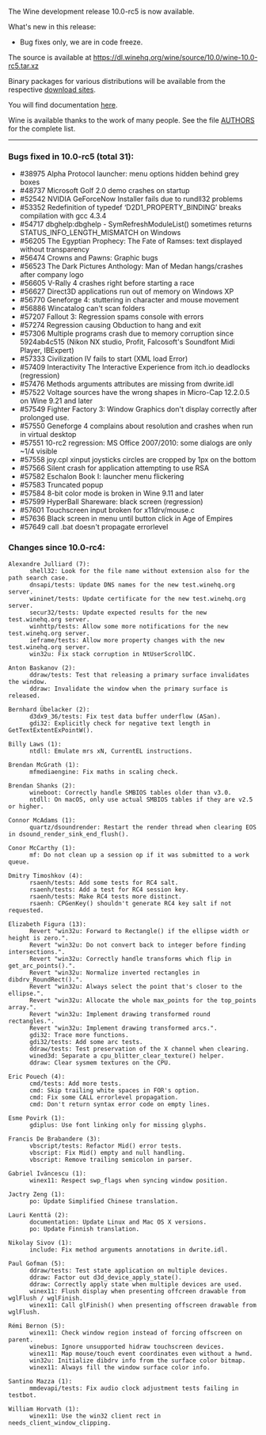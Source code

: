 The Wine development release 10.0-rc5 is now available.

What's new in this release:
  - Bug fixes only, we are in code freeze.

The source is available at <https://dl.winehq.org/wine/source/10.0/wine-10.0-rc5.tar.xz>

Binary packages for various distributions will be available
from the respective [download sites][1].

You will find documentation [here][2].

Wine is available thanks to the work of many people.
See the file [AUTHORS][3] for the complete list.

[1]: https://gitlab.winehq.org/wine/wine/-/wikis/Download
[2]: https://gitlab.winehq.org/wine/wine/-/wikis/Documentation
[3]: https://gitlab.winehq.org/wine/wine/-/raw/wine-10.0-rc5/AUTHORS

----------------------------------------------------------------

### Bugs fixed in 10.0-rc5 (total 31):

 - #38975  Alpha Protocol launcher: menu options hidden behind grey boxes
 - #48737  Microsoft Golf 2.0 demo crashes on startup
 - #52542  NVIDIA GeForceNow Installer fails due to rundll32 problems
 - #53352  Redefinition of typedef ‘D2D1_PROPERTY_BINDING’ breaks compilation with gcc 4.3.4
 - #54717  dbghelp:dbghelp - SymRefreshModuleList() sometimes returns STATUS_INFO_LENGTH_MISMATCH on Windows
 - #56205  The Egyptian Prophecy: The Fate of Ramses: text displayed without transparency
 - #56474  Crowns and Pawns: Graphic bugs
 - #56523  The Dark Pictures Anthology: Man of Medan hangs/crashes after company logo
 - #56605  V-Rally 4 crashes right before starting a race
 - #56627  Direct3D applications run out of memory on Windows XP
 - #56770  Geneforge 4: stuttering in character and mouse movement
 - #56886  Wincatalog can't scan folders
 - #57207  Fallout 3: Regression spams console with errors
 - #57274  Regression causing Obduction to hang and exit
 - #57306  Multiple programs crash due to memory corruption since 5924ab4c515 (Nikon NX studio, Profit, Falcosoft's Soundfont Midi Player, IBExpert)
 - #57333  Civilization IV fails to start (XML load Error)
 - #57409  Interactivity The Interactive Experience from itch.io deadlocks (regression)
 - #57476  Methods arguments attributes are missing from dwrite.idl
 - #57522  Voltage sources have the wrong shapes in Micro-Cap 12.2.0.5 on Wine 9.21 and later
 - #57549  Fighter Factory 3: Window Graphics don't display correctly after prolonged use.
 - #57550  Geneforge 4 complains about resolution and crashes when run in virtual desktop
 - #57551  10-rc2 regression: MS Office 2007/2010: some dialogs are only ~1/4 visible
 - #57558  joy.cpl xinput joysticks circles are cropped by 1px on the bottom
 - #57566  Silent crash for application attempting to use RSA
 - #57582  Eschalon Book I: launcher menu flickering
 - #57583  Truncated popup
 - #57584  8-bit color mode is broken in Wine 9.11 and later
 - #57599  HyperBall Shareware: black screen (regression)
 - #57601  Touchscreen input broken for x11drv/mouse.c
 - #57636  Black screen in menu until button click in Age of Empires
 - #57649  call .bat doesn't propagate errorlevel

### Changes since 10.0-rc4:
```
Alexandre Julliard (7):
      shell32: Look for the file name without extension also for the path search case.
      dnsapi/tests: Update DNS names for the new test.winehq.org server.
      wininet/tests: Update certificate for the new test.winehq.org server.
      secur32/tests: Update expected results for the new test.winehq.org server.
      winhttp/tests: Allow some more notifications for the new test.winehq.org server.
      ieframe/tests: Allow more property changes with the new test.winehq.org server.
      win32u: Fix stack corruption in NtUserScrollDC.

Anton Baskanov (2):
      ddraw/tests: Test that releasing a primary surface invalidates the window.
      ddraw: Invalidate the window when the primary surface is released.

Bernhard Übelacker (2):
      d3dx9_36/tests: Fix test data buffer underflow (ASan).
      gdi32: Explicitly check for negative text length in GetTextExtentExPointW().

Billy Laws (1):
      ntdll: Emulate mrs xN, CurrentEL instructions.

Brendan McGrath (1):
      mfmediaengine: Fix maths in scaling check.

Brendan Shanks (2):
      wineboot: Correctly handle SMBIOS tables older than v3.0.
      ntdll: On macOS, only use actual SMBIOS tables if they are v2.5 or higher.

Connor McAdams (1):
      quartz/dsoundrender: Restart the render thread when clearing EOS in dsound_render_sink_end_flush().

Conor McCarthy (1):
      mf: Do not clean up a session op if it was submitted to a work queue.

Dmitry Timoshkov (4):
      rsaenh/tests: Add some tests for RC4 salt.
      rsaenh/tests: Add a test for RC4 session key.
      rsaenh/tests: Make RC4 tests more distinct.
      rsaenh: CPGenKey() shouldn't generate RC4 key salt if not requested.

Elizabeth Figura (13):
      Revert "win32u: Forward to Rectangle() if the ellipse width or height is zero.".
      Revert "win32u: Do not convert back to integer before finding intersections.".
      Revert "win32u: Correctly handle transforms which flip in get_arc_points().".
      Revert "win32u: Normalize inverted rectangles in dibdrv_RoundRect().".
      Revert "win32u: Always select the point that's closer to the ellipse.".
      Revert "win32u: Allocate the whole max_points for the top_points array.".
      Revert "win32u: Implement drawing transformed round rectangles.".
      Revert "win32u: Implement drawing transformed arcs.".
      gdi32: Trace more functions.
      gdi32/tests: Add some arc tests.
      ddraw/tests: Test preservation of the X channel when clearing.
      wined3d: Separate a cpu_blitter_clear_texture() helper.
      ddraw: Clear sysmem textures on the CPU.

Eric Pouech (4):
      cmd/tests: Add more tests.
      cmd: Skip trailing white spaces in FOR's option.
      cmd: Fix some CALL errorlevel propagation.
      cmd: Don't return syntax error code on empty lines.

Esme Povirk (1):
      gdiplus: Use font linking only for missing glyphs.

Francis De Brabandere (3):
      vbscript/tests: Refactor Mid() error tests.
      vbscript: Fix Mid() empty and null handling.
      vbscript: Remove trailing semicolon in parser.

Gabriel Ivăncescu (1):
      winex11: Respect swp_flags when syncing window position.

Jactry Zeng (1):
      po: Update Simplified Chinese translation.

Lauri Kenttä (2):
      documentation: Update Linux and Mac OS X versions.
      po: Update Finnish translation.

Nikolay Sivov (1):
      include: Fix method arguments annotations in dwrite.idl.

Paul Gofman (5):
      ddraw/tests: Test state application on multiple devices.
      ddraw: Factor out d3d_device_apply_state().
      ddraw: Correctly apply state when multiple devices are used.
      winex11: Flush display when presenting offcreen drawable from wglFlush / wglFinish.
      winex11: Call glFinish() when presenting offscreen drawable from wglFlush.

Rémi Bernon (5):
      winex11: Check window region instead of forcing offscreen on parent.
      winebus: Ignore unsupported hidraw touchscreen devices.
      winex11: Map mouse/touch event coordinates even without a hwnd.
      win32u: Initialize dibdrv info from the surface color bitmap.
      winex11: Always fill the window surface color info.

Santino Mazza (1):
      mmdevapi/tests: Fix audio clock adjustment tests failing in testbot.

William Horvath (1):
      winex11: Use the win32 client rect in needs_client_window_clipping.
```

